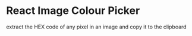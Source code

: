 # React Image Colour Picker
extract the HEX code of any pixel in an image and copy it to the clipboard
